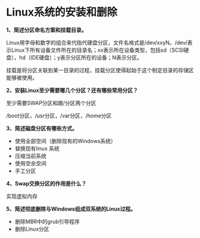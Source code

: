 # Linux系统的安装和删除

**1、简述分区命名方案和挂载目录。**

Linux用字母和数字的组合来代指代硬盘分区，文件名格式是/dev/xxyN。/dev/表示Linux下所有设备文件所在的目录名；xx表示所在设备类型，包括sd（SCSI硬盘），hd（IDE硬盘）；y表示分区所在的设备；N表示分区。

挂载是将分区关联到某一目录的过程，挂载分区使得起始于这个制定目录的存储区能够被使用。

**2、安装Linux至少需要哪几个分区？还有哪些常用分区？**

至少需要SWAP分区和跟/分区两个分区

/boot分区，/usr分区，/var分区，/home分区

**3、简述磁盘分区有哪些方式。**

- 使用全部空间（删除现有的Windows系统）
- 替换现有linux 系统
- 压缩当前系统
- 使用空余空间
- 手工分区

**4、Swap交换分区的作用是什么？**

实现虚拟内存

**5、简述彻底删除与Windows组成双系统的Linux过程。**

- 删除MBR中的grub引导程序
- 删除Linux分区